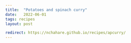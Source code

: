 ```yaml
---
title:  "Potatoes and spinach curry"
date:   2022-06-01
tags: recipes
layout: post

redirect: https://nchahare.github.io/recipes/apcurry/
---
```

